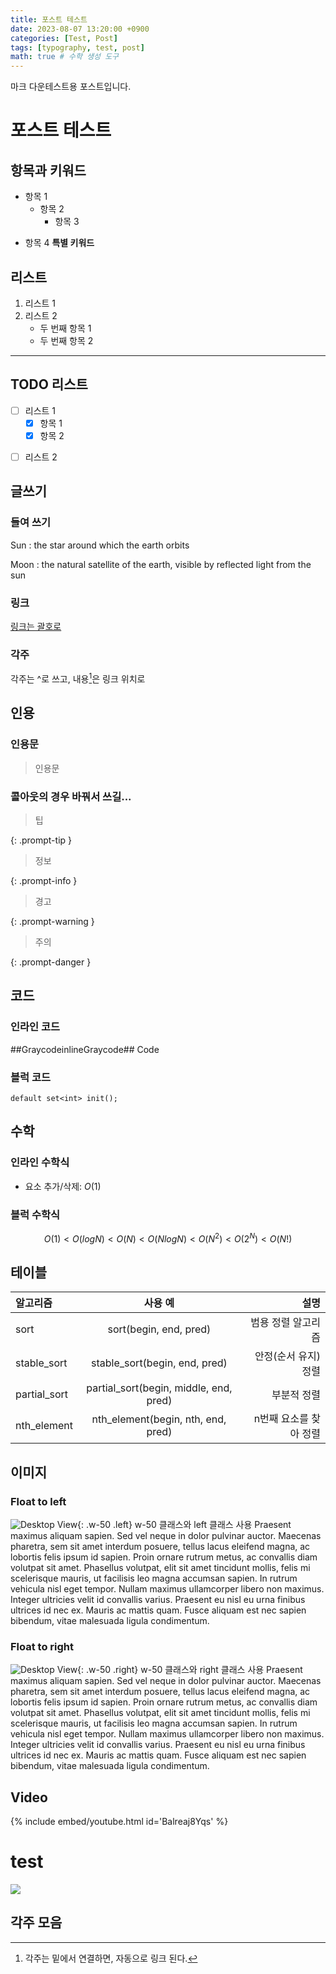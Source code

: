 ```yaml
---
title: 포스트 테스트
date: 2023-08-07 13:20:00 +0900
categories: [Test, Post]
tags: [typography, test, post]
math: true # 수학 생성 도구
---
```



마크 다운<span class="font_highlight"><span class="important">테스트용</span> 포스트입니다</span>.

# 포스트 테스트

## 항목과 키워드
- 항목 1
  + 항목 2
    - 항목 3
+ 항목 4 <span class="keyword"><b>특별 키워드</b></span>

## 리스트
1. 리스트 1
1. 리스트 2
    * 두 번째 항목 1
    - 두 번째 항목 2

---

## TODO 리스트

- [ ] 리스트 1
  + [x] 항목 1
  + [x] 항목 2
+ [ ] 리스트 2

## 글쓰기

### 들여 쓰기

Sun
: the star around which the earth orbits

Moon
: the natural satellite of the earth, visible by <span class="important">reflected light</span> from the sun

### 링크

[링크는 괄호로](http://127.0.0.1:4000)

### 각주

각주는 ^로 쓰고, 내용[^comment]은 링크 위치로

## 인용

### 인용문
> 인용문
>

### 콜아웃의 경우 바꿔서 쓰길...

> 팁
>
{: .prompt-tip }

> 정보
>
{: .prompt-info }

> 경고
>
{: .prompt-warning }

> 주의
>
{: .prompt-danger }

## 코드

### 인라인 코드

##GraycodeinlineGraycode## Code

### 블럭 코드

```
default set<int> init();
```

## 수학

### 인라인 수학식

- 요소 추가/삭제: $O(1)$

### 블럭 수학식

$$
O(1) < O(log N) < O(N) < O(N log N) < O(N^2) < O(2^N)<O(N!)
$$

## 테이블

| 알고리즘 | 사용 예 | 설명 |
| :--- | :---: | ---: |
| sort | sort(begin, end, pred) | 범용 정렬 알고리즘 |
| stable_sort | stable_sort(begin, end, pred) | 안정(순서 유지) 정렬 |
| partial_sort | partial_sort(begin, middle, end, pred) | 부분적 정렬 |
| nth_element | nth_element(begin, nth, end, pred) | n번째 요소를 찾아 정렬 |

## 이미지

### Float to left

![Desktop View](img/favicons/android-chrome-512x512.png){: .w-50 .left}
w-50 클래스와 left 클래스 사용
Praesent maximus aliquam sapien. Sed vel neque in dolor pulvinar auctor. Maecenas pharetra, sem sit amet interdum posuere, tellus lacus eleifend magna, ac lobortis felis ipsum id sapien. Proin ornare rutrum metus, ac convallis diam volutpat sit amet. Phasellus volutpat, elit sit amet tincidunt mollis, felis mi scelerisque mauris, ut facilisis leo magna accumsan sapien. In rutrum vehicula nisl eget tempor. Nullam maximus ullamcorper libero non maximus. Integer ultricies velit id convallis varius. Praesent eu nisl eu urna finibus ultrices id nec ex. Mauris ac mattis quam. Fusce aliquam est nec sapien bibendum, vitae malesuada ligula condimentum.


### Float to right

![Desktop View](img/favicons/android-chrome-512x512.png){: .w-50 .right}
w-50 클래스와 right 클래스 사용
Praesent maximus aliquam sapien. Sed vel neque in dolor pulvinar auctor. Maecenas pharetra, sem sit amet interdum posuere, tellus lacus eleifend magna, ac lobortis felis ipsum id sapien. Proin ornare rutrum metus, ac convallis diam volutpat sit amet. Phasellus volutpat, elit sit amet tincidunt mollis, felis mi scelerisque mauris, ut facilisis leo magna accumsan sapien. In rutrum vehicula nisl eget tempor. Nullam maximus ullamcorper libero non maximus. Integer ultricies velit id convallis varius. Praesent eu nisl eu urna finibus ultrices id nec ex. Mauris ac mattis quam. Fusce aliquam est nec sapien bibendum, vitae malesuada ligula condimentum.

## Video

{% include embed/youtube.html id='Balreaj8Yqs' %}


# test

![](https://drive.google.com/uc?export=view&id=16YRyvNJgWJX13u-AS-PfXeidp5xZWWyo&usp=drive_fs)

## 각주 모음

[^comment]: 각주는 밑에서 연결하면, 자동으로 링크 된다.